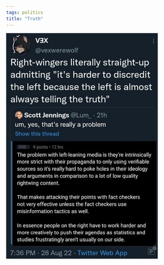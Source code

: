 ```yaml
---
tags: politics
title: "Truth"
---
```


![lefttruth.jpg](https://raw.githubusercontent.com/muneer78/muneer78.github.io/master/images/lefttruth.jpg)
